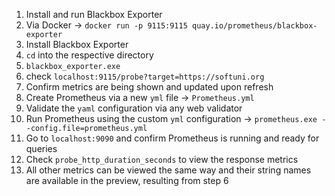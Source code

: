 1. Install and run Blackbox Exporter
2. Via Docker -> `docker run -p 9115:9115 quay.io/prometheus/blackbox-exporter`
3. Install Blackbox Exporter
4. `cd` into the respective directory
5. `blackbox_exporter.exe`
6. check `localhost:9115/probe?target=https://softuni.org`
7. Confirm metrics are being shown and updated upon refresh
8. Create Prometheus via a new `yml` file -> `Prometheus.yml`
9. Validate the `yaml` configuration via any web validator
10. Run Prometheus using the custom `yml` configuration -> `prometheus.exe --config.file=prometheus.yml`
11. Go to `localhost:9090` and confirm Prometheus is running and ready for queries
12. Check `probe_http_duration_seconds` to view the response metrics
13. All other metrics can be viewed the same way and their string names are available in the preview, resulting from step 6
